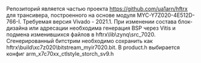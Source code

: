 Репозиторий является частью проекта https://github.com/ua1arn/hftrx для трансивера, построенного на основе модуля MYC-Y7Z020-4E512D-766-I. Требуемая версия Vivado - 2021.1. При изменении состава блок-дизайна или адресации необходима генерация BSP через Vitis и подмена изменившихся файлов в hftrx\lib\zynq\src_7020.
Сгенерированный битстрим необходимо сохранить как hftrx\build\xc7z020\bitstream_myir7020.bit. В product.h выбирается конфиг arm_x7c70xx_ctlstyle_storch_sv9.h
